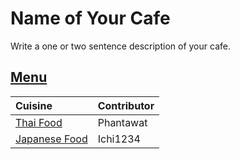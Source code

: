 # Name of Your Cafe

Write a one or two sentence description of your cafe.

## [Menu](menu.md)

| Cuisine                                | Contributor |
|:---------------------------------------|-------------|
| [Thai Food](menu.md#thai-food)         | Phantawat   |
| [Japanese Food](menu.md#japanese-food) | Ichi1234    |


